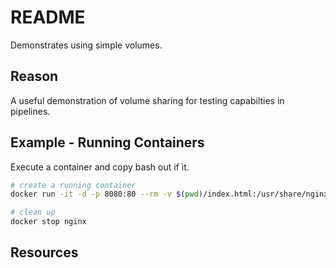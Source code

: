 # README

Demonstrates using simple volumes.

## Reason

A useful demonstration of volume sharing for testing capabilties in pipelines.  

## Example - Running Containers

Execute a container and copy bash out if it.  

```sh
# create a running container
docker run -it -d -p 8080:80 --rm -v $(pwd)/index.html:/usr/share/nginx/html/index.html --name nginx nginx:1.23.3

# clean up
docker stop nginx
```

## Resources

